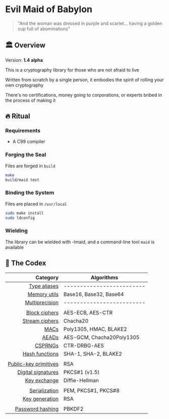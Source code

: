# Evil Maid of Babylon
> "And the woman was dressed in purple and scarlet...
having a golden cup full of abominations"

## 🏛️ Overview
Version: **1.4 alpha**

This is a cryptography library for those who are not afraid to live

Written from scratch by a single person,
it embodies the spirit of rolling your own cryptography

There's no certifications, money going to corporations,
or experts bribed in the process of making it

## 🔥 Ritual

### Requirements
- A C99 compiler

### Forging the Seal
Files are forged in `build`
```sh
make
build/maid test
```

### Binding the System
Files are placed in `/usr/local`
```sh
sudo make install
sudo ldconfig
```

### Wielding
The library can be wielded with -lmaid, and a command-line tool `maid` is
available

## 📜 The Codex
| Category                             | Algorithms                |
| ------------------------------------:|---------------------------|
| [Type aliases](docs/types.md)        | ------------------------- |
| [Memory utils](docs/mem.md)          | Base16, Base32, Base64    |
| [Multiprecision](docs/mp.md)         | ------------------------- |
|                                      |                           |
| [Block ciphers](docs/block.md)       | AES-ECB, AES-CTR          |
| [Stream ciphers](docs/stream.md)     | Chacha20                  |
| [MACs](docs/mac.md)                  | Poly1305, HMAC, BLAKE2    |
| [AEADs](docs/aead.md)                | AES-GCM, Chacha20Poly1305 |
| [CSPRNGs](docs/rng.md)               | CTR-DRBG-AES              |
| [Hash functions](docs/hash.md)       | SHA-1, SHA-2, BLAKE2      |
|                                      |                           |
| [Public-key primitives](docs/pub.md) | RSA                       |
| [Digital signatures](docs/sign.md)   | PKCS#1 (v1.5)             |
| [Key exchange](docs/kex.md)          | Diffie-Hellman            |
|                                      |                           |
| [Serialization](docs/serial.md)      | PEM, PKCS#1, PKCS#8       |
| [Key generation](docs/keygen.md)     | RSA                       |
|                                      |                           |
| [Password hashing](docs/pass.md)     | PBKDF2                    |
